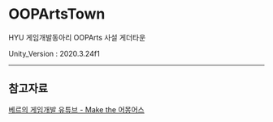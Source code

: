# OOPArtsTown

HYU 게임개발동아리 OOPArts 사설 게더타운

Unity_Version : 2020.3.24f1

---

## 참고자료

[베르의 게임개발 유튜브 - Make the 어몽어스](https://www.youtube.com/playlist?list=PLYQHfkihy4Aw6QjsZqwwbD4ihpwvm7N0U)
